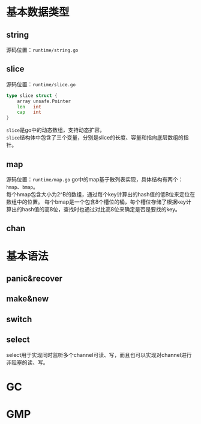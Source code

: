 # 基本数据类型

## string
源码位置：`runtime/string.go`

## slice
源码位置：`runtime/slice.go`
``` go
type slice struct {
	array unsafe.Pointer
	len   int
	cap   int
}
```
`slice`是go中的动态数组，支持动态扩容，  
`slice`结构体中包含了三个变量，分别是slice的长度、容量和指向底层数组的指针。

## map
源码位置：`runtime/map.go`
go中的map基于散列表实现，具体结构有两个：`hmap`、`bmap`。  
每个hmap包含大小为2^B的数组，通过每个key计算出的hash值的低B位来定位在数组中的位置。
每个bmap是一个包含8个槽位的桶，每个槽位存储了根据key计算出的hash值的高8位，查找时也通过对比高8位来确定是否是要找的key。

## chan

# 基本语法
## panic&recover

## make&new

## switch

## select
select用于实现同时监听多个channel可读、写，而且也可以实现对channel进行非阻塞的读、写。  



# GC

# GMP
